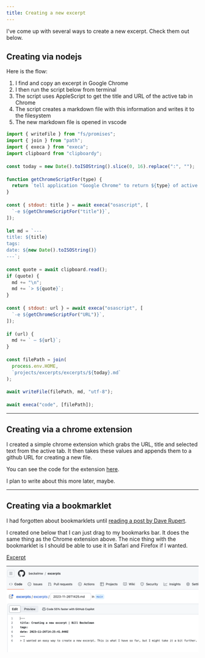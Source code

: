 ```yaml
---
title: Creating a new excerpt
---
```


I've come up with several ways to create a new excerpt. Check them out below.

## Creating via nodejs

Here is the flow:

1. I find and copy an excerpt in Google Chrome
1. I then run the script below from terminal
1. The script uses AppleScript to get the title and URL of the active tab in Chrome
1. The script creates a markdown file with this information and writes it to the filesystem
1. The new markdown file is opened in vscode

```js
import { writeFile } from "fs/promises";
import { join } from "path";
import { execa } from "execa";
import clipboard from "clipboardy";

const today = new Date().toISOString().slice(0, 16).replace(":", "");

function getChromeScriptFor(type) {
  return `tell application "Google Chrome" to return ${type} of active tab of front window`;
}

const { stdout: title } = await execa("osascript", [
  `-e ${getChromeScriptFor("title")}`,
]);

let md = `---
title: ${title}
tags:
date: ${new Date().toISOString()}
---`;

const quote = await clipboard.read();
if (quote) {
  md += "\n";
  md += `> ${quote}`;
}

const { stdout: url } = await execa("osascript", [
  `-e ${getChromeScriptFor("URL")}`,
]);

if (url) {
  md += ` — ${url}`;
}

const filePath = join(
  process.env.HOME,
  `projects/excerpts/excerpts/${today}.md`
);

await writeFile(filePath, md, "utf-8");

await execa("code", [filePath]);
```

<hr />

## Creating via a chrome extension

I created a simple chrome extension which grabs the URL, title and selected text from the active tab. It then takes these values and appends them to a github URL for creating a new file.

You can see the code for the extension [here](https://github.com/beckelmw/excerpts/tree/main/chrome-extension).

I plan to write about this more later, maybe.

<hr />

## Creating via a bookmarklet

I had forgotten about bookmarklets until [reading a post by Dave Rupert](https://daverupert.com/2023/10/read-later-in-feedbin/).

I created one below that I can just drag to my bookmarks bar. It does the same thing as the Chrome extension above. The nice thing with the bookmarklet is I should be able to use it in Safari and Firefox if I wanted.

<a href='javascript: (() => {let{href:e}=document.location,t=document.title,l=new Date().toISOString().slice(0,16).replace(":",""),n=`---\ntitle: ${t}\ntags:\ndate: ${new Date().toISOString()}\n---`,i=document.getSelection();i&&(n+="\n",n+=`> ${i}`),e&&(n+=` — ${e}`);let c=`https://github.com/beckelmw/excerpts/new/main/excerpts?filename=${l}.md&value=${encodeURIComponent(n)}`; window.open(c, "_blank"); })()'>Excerpt</a>

![github new excerpt example](./img/github-new-excerpt.png)